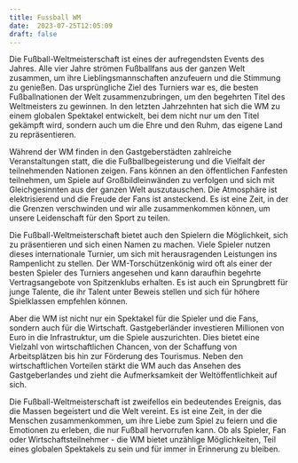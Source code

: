 ```yaml
---
title: Fussball WM
date:  2023-07-25T12:05:09
draft: false
---
```


Die Fußball-Weltmeisterschaft ist eines der aufregendsten Events des Jahres. Alle vier Jahre strömen Fußballfans aus der ganzen Welt zusammen, um ihre Lieblingsmannschaften anzufeuern und die Stimmung zu genießen. Das ursprüngliche Ziel des Turniers war es, die besten Fußballnationen der Welt zusammenzubringen, um den begehrten Titel des Weltmeisters zu gewinnen. In den letzten Jahrzehnten hat sich die WM zu einem globalen Spektakel entwickelt, bei dem nicht nur um den Titel gekämpft wird, sondern auch um die Ehre und den Ruhm, das eigene Land zu repräsentieren.

Während der WM finden in den Gastgeberstädten zahlreiche Veranstaltungen statt, die die Fußballbegeisterung und die Vielfalt der teilnehmenden Nationen zeigen. Fans können an den öffentlichen Fanfesten teilnehmen, um Spiele auf Großbildleinwänden zu verfolgen und sich mit Gleichgesinnten aus der ganzen Welt auszutauschen. Die Atmosphäre ist elektrisierend und die Freude der Fans ist ansteckend. Es ist eine Zeit, in der die Grenzen verschwinden und wir alle zusammenkommen können, um unsere Leidenschaft für den Sport zu teilen.

Die Fußball-Weltmeisterschaft bietet auch den Spielern die Möglichkeit, sich zu präsentieren und sich einen Namen zu machen. Viele Spieler nutzen dieses internationale Turnier, um sich mit herausragenden Leistungen ins Rampenlicht zu stellen. Der WM-Torschützenkönig wird oft als einer der besten Spieler des Turniers angesehen und kann daraufhin begehrte Vertragsangebote von Spitzenklubs erhalten. Es ist auch ein Sprungbrett für junge Talente, die ihr Talent unter Beweis stellen und sich für höhere Spielklassen empfehlen können.

Aber die WM ist nicht nur ein Spektakel für die Spieler und die Fans, sondern auch für die Wirtschaft. Gastgeberländer investieren Millionen von Euro in die Infrastruktur, um die Spiele auszurichten. Dies bietet eine Vielzahl von wirtschaftlichen Chancen, von der Schaffung von Arbeitsplätzen bis hin zur Förderung des Tourismus. Neben den wirtschaftlichen Vorteilen stärkt die WM auch das Ansehen des Gastgeberlandes und zieht die Aufmerksamkeit der Weltöffentlichkeit auf sich.

Die Fußball-Weltmeisterschaft ist zweifellos ein bedeutendes Ereignis, das die Massen begeistert und die Welt vereint. Es ist eine Zeit, in der die Menschen zusammenkommen, um ihre Liebe zum Spiel zu feiern und die Emotionen zu erleben, die nur Fußball hervorrufen kann. Ob als Spieler, Fan oder Wirtschaftsteilnehmer - die WM bietet unzählige Möglichkeiten, Teil eines globalen Spektakels zu sein und für immer in Erinnerung zu bleiben.